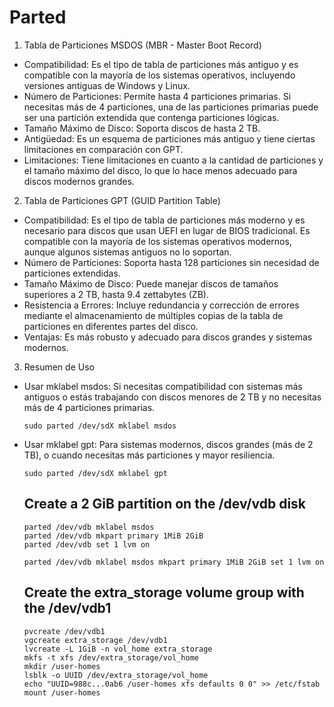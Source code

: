 # Parted

1. Tabla de Particiones MSDOS (MBR - Master Boot Record)
- Compatibilidad: Es el tipo de tabla de particiones más antiguo y es compatible con la mayoría de los sistemas operativos, incluyendo versiones antiguas de Windows y Linux.
- Número de Particiones: Permite hasta 4 particiones primarias. Si necesitas más de 4 particiones, una de las particiones primarias puede ser una partición extendida que contenga particiones lógicas.
- Tamaño Máximo de Disco: Soporta discos de hasta 2 TB.
- Antigüedad: Es un esquema de particiones más antiguo y tiene ciertas limitaciones en comparación con GPT.
- Limitaciones: Tiene limitaciones en cuanto a la cantidad de particiones y el tamaño máximo del disco, lo que lo hace menos adecuado para discos modernos grandes.
2. Tabla de Particiones GPT (GUID Partition Table)
- Compatibilidad: Es el tipo de tabla de particiones más moderno y es necesario para discos que usan UEFI en lugar de BIOS tradicional. Es compatible con la mayoría de los sistemas operativos modernos, aunque algunos sistemas antiguos no lo soportan.
- Número de Particiones: Soporta hasta 128 particiones sin necesidad de particiones extendidas.
- Tamaño Máximo de Disco: Puede manejar discos de tamaños superiores a 2 TB, hasta 9.4 zettabytes (ZB).
- Resistencia a Errores: Incluye redundancia y corrección de errores mediante el almacenamiento de múltiples copias de la tabla de particiones en diferentes partes del disco.
- Ventajas: Es más robusto y adecuado para discos grandes y sistemas modernos.
3. Resumen de Uso
- Usar mklabel msdos: Si necesitas compatibilidad con sistemas más antiguos o estás trabajando con discos menores de 2 TB y no necesitas más de 4 particiones primarias.
  ````
  sudo parted /dev/sdX mklabel msdos
  ````
- Usar mklabel gpt: Para sistemas modernos, discos grandes (más de 2 TB), o cuando necesitas más particiones y mayor resiliencia.
  ````
  sudo parted /dev/sdX mklabel gpt
  ````


  ## Create a 2 GiB partition on the /dev/vdb disk
  ````
  parted /dev/vdb mklabel msdos
  parted /dev/vdb mkpart primary 1MiB 2GiB
  parted /dev/vdb set 1 lvm on 

  parted /dev/vdb mklabel msdos mkpart primary 1MiB 2GiB set 1 lvm on 
  ````

  ## Create the extra_storage volume group with the /dev/vdb1
  ````
  pvcreate /dev/vdb1
  vgcreate extra_storage /dev/vdb1
  lvcreate -L 1GiB -n vol_home extra_storage
  mkfs -t xfs /dev/extra_storage/vol_home
  mkdir /user-homes
  lsblk -o UUID /dev/extra_storage/vol_home
  echo "UUID=988c...0ab6 /user-homes xfs defaults 0 0" >> /etc/fstab
  mount /user-homes
  ````
